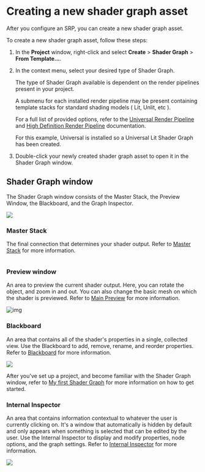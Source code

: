 # Creating a new shader graph asset

After you configure an SRP, you can create a new shader graph asset.

To create a new shader graph asset, follow these steps:

1. In the **Project** window, right-click and select **Create** > **Shader Graph** > **From Template...**. 

1. In the context menu, select your desired type of Shader Graph.

	The type of Shader Graph available is dependent on the render pipelines present in your project.

	A submenu for each installed render pipeline may be present containing template stacks for standard shading models ( Lit, Unlit, etc ).

	For a full list of provided options, refer to the [Universal Render Pipeline](https://docs.unity3d.com/Manual/urp/urp-introduction.html) and [High Definition Render Pipeline](https://docs.unity3d.com/Packages/com.unity.render-pipelines.high-definition@latest) documentation.

	For this example, Universal is installed so a Universal Lit Shader Graph has been created.

1. Double-click your newly created shader graph asset to open it in the Shader Graph window.

## Shader Graph window

The Shader Graph window consists of the Master Stack, the Preview Window, the Blackboard, and the Graph Inspector.

![](images/ShaderGraphWindow.png)

### Master Stack

The final connection that determines your shader output. Refer to [Master Stack](Master-Stack.md) for more information.

![]()

### Preview window

An area to preview the current shader output. Here, you can rotate the object, and zoom in and out. You can also change the basic mesh on which the shader is previewed. Refer to [Main Preview](Main-Preview.md) for more information.

![img](images/MainPreview.png)

### Blackboard

An area that contains all of the shader's properties in a single, collected view. Use the Blackboard to add, remove, rename, and reorder properties. Refer to [Blackboard](Blackboard.md) for more information.

![](images/Blackboard.png)

After you've set up a project, and become familiar with the Shader Graph window, refer to [My first Shader Graph](First-Shader-Graph.md) for more information on how to get started.

### Internal Inspector

An area that contains information contextual to whatever the user is currently clicking on. It's a window that automatically is hidden by default and only appears when something is selected that can be edited by the user. Use the Internal Inspector to display and modify properties, node options, and the graph settings. Refer to [Internal Inspector](Internal-Inspector.md) for more information.

![](images/Inspector.png)
